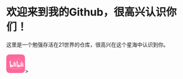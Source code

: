 <h1>欢迎来到我的Github，很高兴认识你们！</h1>
<span>这里是一个勉强存活在21世界的仓库，很高兴在这个星海中认识到你。</span><br><br>
<p<a href=“https://space.bilibili.com/396557587”><img src="image/bilibili.png" alt="SunCosmos" width="50" height="50"></a>></p>

